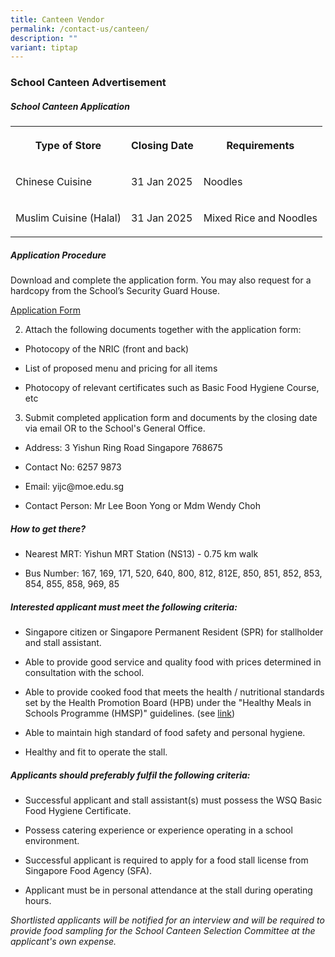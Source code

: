 ```yaml
---
title: Canteen Vendor
permalink: /contact-us/canteen/
description: ""
variant: tiptap
---
```

<h3><strong>School Canteen Advertisement</strong></h3>
<h5><strong>School Canteen Application</strong></h5>
<table style="minWidth: 75px">
<colgroup>
<col>
<col>
<col>
</colgroup>
<tbody>
<tr>
<th rowspan="1" colspan="1">
<p><strong>Type of Store</strong>
</p>
</th>
<th rowspan="1" colspan="1">
<p>Closing Date</p>
</th>
<th rowspan="1" colspan="1">
<p>Requirements</p>
</th>
</tr>
<tr>
<td rowspan="1" colspan="1">
<p>Chinese Cuisine</p>
</td>
<td rowspan="1" colspan="1">
<p>31 Jan 2025</p>
</td>
<td rowspan="1" colspan="1">
<p>Noodles</p>
</td>
</tr>
<tr>
<td rowspan="1" colspan="1">
<p>Muslim Cuisine (Halal)</p>
</td>
<td rowspan="1" colspan="1">
<p>31 Jan 2025</p>
</td>
<td rowspan="1" colspan="1">
<p>Mixed Rice and Noodles</p>
</td>
</tr>
</tbody>
</table>
<h5><strong>Application Procedure</strong></h5>
<p>Download and complete the application form. You may also request for a
hardcopy from the School’s Security Guard House.</p>
<p><a href="/files/School%20Canteen/application%20form.pdf" rel="noopener noreferrer nofollow" target="_blank">Application Form</a>
</p>
<ol start="2" data-tight="true" class="tight">
<li>
<p>Attach the following documents together with the application form:</p>
</li>
</ol>
<ul data-tight="true" class="tight">
<li>
<p>Photocopy of the NRIC (front and back)</p>
</li>
<li>
<p>List of proposed menu and pricing for all items</p>
</li>
<li>
<p>Photocopy of relevant certificates such as Basic Food Hygiene Course,
etc</p>
</li>
</ul>
<ol start="3" data-tight="true" class="tight">
<li>
<p>Submit completed application form and documents by the closing date via
email OR to the School's General Office.</p>
</li>
</ol>
<ul data-tight="true" class="tight">
<li>
<p>Address: 3 Yishun Ring Road Singapore 768675</p>
</li>
<li>
<p>Contact No: 6257 9873</p>
</li>
<li>
<p>Email: yijc@moe.edu.sg</p>
</li>
<li>
<p>Contact Person: Mr Lee Boon Yong or Mdm Wendy Choh</p>
</li>
</ul>
<h5><strong>How to get there?</strong></h5>
<ul data-tight="true" class="tight">
<li>
<p>Nearest MRT: Yishun MRT Station (NS13) - 0.75 km walk</p>
</li>
<li>
<p>Bus Number: 167, 169, 171, 520, 640, 800, 812, 812E, 850, 851, 852, 853,
854, 855, 858, 969, 85</p>
</li>
</ul>
<h5><strong>Interested applicant must meet the following criteria:</strong></h5>
<ul>
<li>
<p>Singapore citizen or Singapore Permanent Resident (SPR) for stallholder
and stall assistant.</p>
</li>
<li>
<p>Able to provide good service and quality food with prices determined in
consultation with the school.</p>
</li>
<li>
<p>Able to provide cooked food that meets the health / nutritional standards
set by the Health Promotion Board (HPB) under the "Healthy Meals in Schools
Programme (HMSP)" guidelines. (see <a href="https://www.hpb.gov.sg/schools/school-programmes/healthy-meals-in-schools-programme" rel="noopener noreferrer nofollow" target="_blank">link</a>)</p>
</li>
<li>
<p>Able to maintain high standard of food safety and personal hygiene.</p>
</li>
<li>
<p>Healthy and fit to operate the stall.</p>
</li>
</ul>
<h5><strong>Applicants should preferably fulfil the following criteria:</strong></h5>
<ul data-tight="true" class="tight">
<li>
<p>Successful applicant and stall assistant(s) must possess the WSQ Basic
Food Hygiene Certificate.</p>
</li>
<li>
<p>Possess catering experience or experience operating in a school environment.</p>
</li>
<li>
<p>Successful applicant is required to apply for a food stall license from
Singapore Food Agency (SFA).</p>
</li>
<li>
<p>Applicant must be in personal attendance at the stall during operating
hours.</p>
</li>
</ul>
<p><em>Shortlisted applicants will be notified for an interview and will be required to provide food sampling for the School Canteen Selection Committee at the applicant's own expense.</em>
</p>